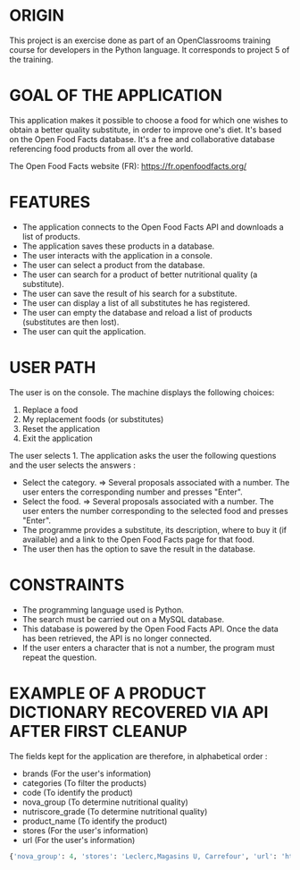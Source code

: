 # ORIGIN #
This project is an exercise done as part of an OpenClassrooms training course for developers in the Python language.
It corresponds to project 5 of the training.


# GOAL OF THE APPLICATION #
This application makes it possible to choose a food for which one wishes to obtain a better quality substitute, in order to improve one's diet. It's based on the Open Food Facts database. It's a free and collaborative database referencing food products from all over the world.

The Open Food Facts website (FR): https://fr.openfoodfacts.org/


# FEATURES #
* The application connects to the Open Food Facts API and downloads a list of products.
* The application saves these products in a database.
* The user interacts with the application in a console.
* The user can select a product from the database.
* The user can search for a product of better nutritional quality (a substitute).
* The user can save the result of his search for a substitute.
* The user can display a list of all substitutes he has registered.
* The user can empty the database and reload a list of products (substitutes are then lost).
* The user can quit the application.


# USER PATH #
The user is on the console. The machine displays the following choices:
1. Replace a food
2. My replacement foods (or substitutes)
3. Reset the application
4. Exit the application

The user selects 1. The application asks the user the following questions and the user selects the answers :
* Select the category.
  => Several proposals associated with a number. The user enters the corresponding number and presses "Enter".
* Select the food.
  => Several proposals associated with a number. The user enters the number corresponding to the selected food and presses "Enter".
* The programme provides a substitute, its description, where to buy it (if available) and a link to the Open Food Facts page for that food.
* The user then has the option to save the result in the database.


# CONSTRAINTS #
* The programming language used is Python.
* The search must be carried out on a MySQL database.
* This database is powered by the Open Food Facts API. Once the data has been retrieved, the API is no longer connected.
* If the user enters a character that is not a number, the program must repeat the question.


# EXAMPLE OF A PRODUCT DICTIONARY RECOVERED VIA API AFTER FIRST CLEANUP #
The fields kept for the application are therefore, in alphabetical order : 
* brands            (For the user's information)
* categories        (To filter the products)
* code              (To identify the product)
* nova_group        (To determine nutritional quality)
* nutriscore_grade  (To determine nutritional quality)
* product_name      (To identify the product)
* stores            (For the user's information)
* url               (For the user's information)

```python
{'nova_group': 4, 'stores': 'Leclerc,Magasins U, Carrefour', 'url': 'https://fr.openfoodfacts.org/produit/3760049790252/toastiligne-la-boulangere', 'brands': 'la boulangère', 'code': '3760049790252', 'product_name': 'Toastiligne', 'nutriscore_grade': 'a', 'categories': "Aliments et boissons à base de végétaux, Aliments d'origine végétale, Céréales et pommes de terre, Pains, Pains de mie"}
